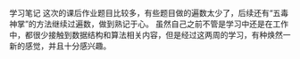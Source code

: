 学习笔记
这次的课后作业题目比较多，有些题目做的遍数太少了，后续还有“五毒神掌”的方法继续过遍数，做到熟记于心。
虽然自己之前不管是学习中还是在工作中，都很少接触到数据结构和算法相关内容，但是经过这两周的学习，有种焕然一新的感觉，并且十分感兴趣。